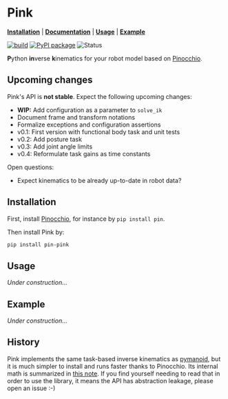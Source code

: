 # Pink

[**Installation**](https://github.com/stephane-caron/pink#installation)
| [**Documentation**](https://scaron.info/doc/pink/)
| [**Usage**](https://github.com/stephane-caron/pink#usage)
| [**Example**](https://github.com/stephane-caron/pink#example)

[![build](https://img.shields.io/github/workflow/status/stephane-caron/pink/CI)](https://github.com/stephane-caron/pink/actions)
[![PyPI package](https://img.shields.io/pypi/v/pin-pink)](https://pypi.org/project/pin-pink/)
![Status](https://img.shields.io/pypi/status/pin-pink)

**P**ython **in**verse **k**inematics for your robot model based on [Pinocchio](https://github.com/stack-of-tasks/pinocchio).

## Upcoming changes

Pink's API is **not stable**. Expect the following upcoming changes:

- **WIP:** Add configuration as a parameter to ``solve_ik``
- Document frame and transform notations
- Formalize exceptions and configuration assertions
- v0.1: First version with functional body task and unit tests
- v0.2: Add posture task
- v0.3: Add joint angle limits
- v0.4: Reformulate task gains as time constants

Open questions:

- Expect kinematics to be already up-to-date in robot data?

## Installation

First, install [Pinocchio](https://github.com/stack-of-tasks/pinocchio), for instance by ``pip install pin``.

Then install Pink by:

```sh
pip install pin-pink
```

## Usage

*Under construction...*

## Example

*Under construction...*

## History

Pink implements the same task-based inverse kinematics as [pymanoid](https://github.com/stephane-caron/pymanoid), but it is much simpler to install and runs faster thanks to Pinocchio. Its internal math is summarized in [this note](https://scaron.info/robot-locomotion/inverse-kinematics.html). If you find yourself needing to read that in order to use the library, it means the API has abstraction leakage, please open an issue :-)
